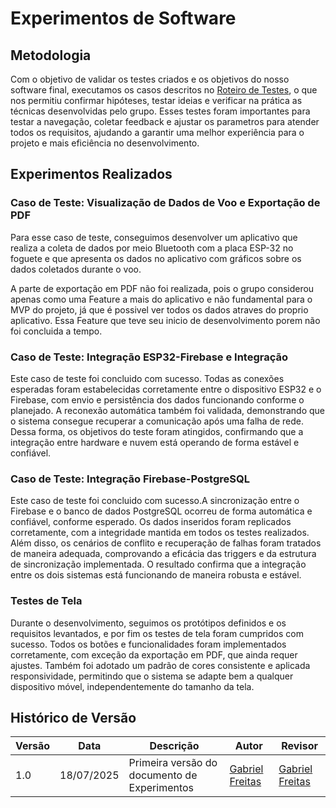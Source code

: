 # Experimentos de Software

## Metodologia

Com o objetivo de validar os testes criados e os objetivos do nosso software final, executamos os casos descritos no <a href="../2.0.Entrega2/2.9.RoteiroTestesFuncionais.md">Roteiro de Testes</a>, o que nos permitiu confirmar hipóteses, testar ideias e verificar na prática as técnicas desenvolvidas pelo grupo. Esses testes foram importantes para testar a navegação, coletar feedback e ajustar os parametros para atender todos os requisitos, ajudando a garantir uma melhor experiência para o projeto e mais eficiência no desenvolvimento.

## Experimentos Realizados

### Caso de Teste: Visualização de Dados de Voo e Exportação de PDF
Para esse caso de teste, conseguimos desenvolver um aplicativo que realiza a coleta de dados por meio Bluetooth com a placa ESP-32 no foguete e que apresenta os dados no aplicativo com gráficos sobre os dados coletados durante o voo.

A parte de exportação em PDF não foi realizada, pois o grupo considerou apenas como uma Feature a mais do aplicativo e não fundamental para o MVP do projeto, já que é possivel ver todos os dados atraves do proprio aplicativo. Essa Feature que teve seu inicio de desenvolvimento porem não foi concluida a tempo.
### Caso de Teste: Integração ESP32-Firebase e Integração

Este caso de teste foi concluido com sucesso. Todas as conexões esperadas foram estabelecidas corretamente entre o dispositivo ESP32 e o Firebase, com envio e persistência dos dados funcionando conforme o planejado. A reconexão automática também foi validada, demonstrando que o sistema consegue recuperar a comunicação após uma falha de rede. Dessa forma, os objetivos do teste foram atingidos, confirmando que a integração entre hardware e nuvem está operando de forma estável e confiável.

### Caso de Teste: Integração Firebase-PostgreSQL

Este caso de teste foi concluido com sucesso.A sincronização entre o Firebase e o banco de dados PostgreSQL ocorreu de forma automática e confiável, conforme esperado. Os dados inseridos foram replicados corretamente, com a integridade mantida em todos os testes realizados. Além disso, os cenários de conflito e recuperação de falhas foram tratados de maneira adequada, comprovando a eficácia das triggers e da estrutura de sincronização implementada. O resultado confirma que a integração entre os dois sistemas está funcionando de maneira robusta e estável.

### Testes de Tela

Durante o desenvolvimento, seguimos os protótipos definidos e os requisitos levantados, e por fim os testes de tela foram cumpridos com sucesso. Todos os botões e funcionalidades foram implementados corretamente, com exceção da exportação em PDF, que ainda requer ajustes. Também foi adotado um padrão de cores consistente e aplicada responsividade, permitindo que o sistema se adapte bem a qualquer dispositivo móvel, independentemente do tamanho da tela.


## Histórico de Versão
| Versão | Data       | Descrição                                      | Autor               | Revisor               |
|--------|------------|------------------------------------------------|---------------------|-----------------------|
| 1.0    | 18/07/2025 | Primeira versão do documento de Experimentos| [Gabriel Freitas](https://github.com/gabrielfreitass1) | [Gabriel Freitas](https://github.com/gabrielfreitass1) |
